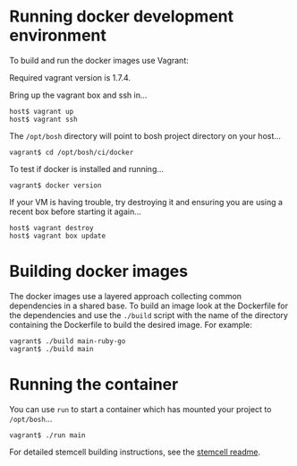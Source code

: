 # Running docker development environment

To build and run the docker images use Vagrant:

Required vagrant version is 1.7.4.

Bring up the vagrant box and ssh in...

    host$ vagrant up
    host$ vagrant ssh

The `/opt/bosh` directory will point to bosh project directory on your host...

    vagrant$ cd /opt/bosh/ci/docker

To test if docker is installed and running...

    vagrant$ docker version

If your VM is having trouble, try destroying it and ensuring you are using a recent box before starting it again...

    host$ vagrant destroy
    host$ vagrant box update

# Building docker images

The docker images use a layered approach collecting common dependencies in a shared base. To build an image look at the
Dockerfile for the dependencies and use the `./build` script with the name of the directory containing the Dockerfile
to build the desired image. For example:

    vagrant$ ./build main-ruby-go
    vagrant$ ./build main

# Running the container

You can use `run` to start a container which has mounted your project to `/opt/bosh`...

    vagrant$ ./run main


For detailed stemcell building instructions, see the [stemcell readme](~/workspace/bosh/bosh-stemcell/README.md).
